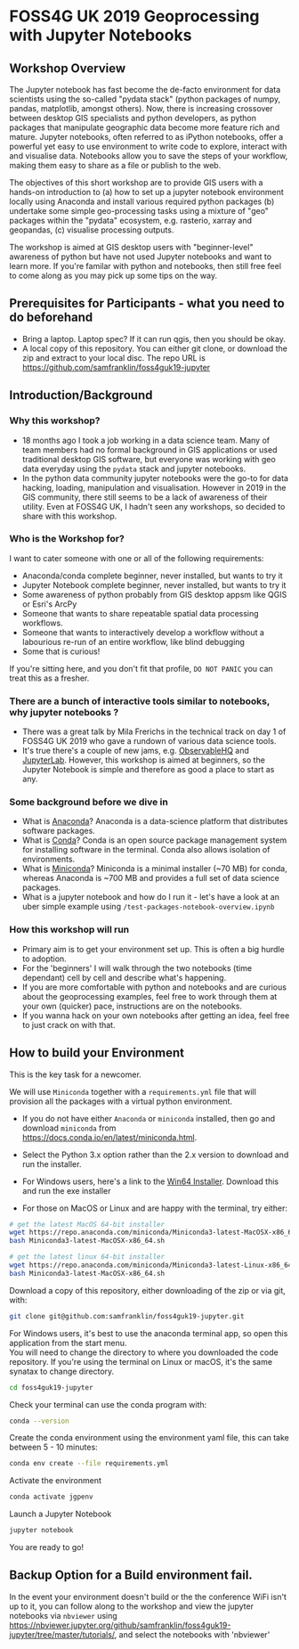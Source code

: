 # FOSS4G UK 2019 Geoprocessing with Jupyter Notebooks

## Workshop Overview

The Jupyter notebook has fast become the de-facto environment for data scientists using the so-called "pydata stack" (python packages of numpy, pandas, matplotlib, amongst others). Now, there is increasing crossover between desktop GIS specialists and python developers, as python packages that manipulate geographic data become more feature rich and mature. Jupyter notebooks, often referred to as iPython notebooks, offer a powerful yet easy to use environment to write code to explore, interact with and visualise data. Notebooks allow you to save the steps of your workflow, making them easy to share as a file or publish to the web.

The objectives of this short workshop are to provide GIS users with a hands-on introduction to (a) how to set up a jupyter notebook environment locally using Anaconda and install various required python packages (b) undertake some simple geo-processing tasks using a mixture of "geo" packages within the "pydata" ecosystem, e.g. rasterio, xarray and geopandas, (c) visualise processing outputs.

The workshop is aimed at GIS desktop users with "beginner-level" awareness of python but have not used Jupyter notebooks and want to learn more. If you're familar with python and notebooks, then still free feel to come along as you may pick up some tips on the way.

## Prerequisites for Participants - what you need to do beforehand

* Bring a laptop. Laptop spec? If it can run qgis, then you should be okay.
* A local copy of this repository. You can either git clone, or download the zip and extract to your local disc. The repo URL is https://github.com/samfranklin/foss4guk19-jupyter
 
## Introduction/Background

### Why this workshop? 

* 18 months ago I took a job working in a data science team. Many of team members had no formal background in GIS applications or used traditional desktop GIS software, but everyone was working with geo data everyday using the `pydata` stack and jupyter notebooks.
* In the python data community jupyter notebooks were the go-to for data hacking, loading, manipulation and visualisation. However in 2019 in the GIS community, there still seems to be a lack of awareness of their utility. Even at FOSS4G UK, I hadn't seen any workshops, so decided to share with this workshop.

### Who is the Workshop for?

I want to cater someone with one or all of the following requirements:

* Anaconda/conda complete beginner, never installed, but wants to try it
* Jupyter Notebook complete beginner, never installed, but wants to try it
* Some awareness of python probably from GIS desktop appsm like QGIS or Esri's ArcPy
* Someone that wants to share repeatable spatial data processing workflows.
* Someone that wants to interactively develop a workflow without a labourious re-run of an entire workflow, like blind debugging
* Some that is curious!

If you're sitting here, and you don't fit that profile, `DO NOT PANIC` you can treat this as a fresher.

### There are a bunch of interactive tools similar to notebooks, why jupyter notebooks ?

* There was a great talk by Mila Frerichs in the technical track on day 1 of FOSS4G UK 2019 who gave a rundown of various data science tools.
* It's true there's a couple of new jams, e.g. [ObservableHQ](https://observablehq.com/) and [JupyterLab](https://jupyter.org/try). However, this workshop is aimed at beginners, so the Jupyter Notebook is simple and therefore as good a place to start as any.

### Some background before we dive in

* What is [Anaconda](https://anaconda.org/about)? Anaconda is a data-science platform that distributes software packages.
* What is [Conda](https://conda.io/en/latest/)? Conda is an open source package management system for installing software in the terminal. Conda also allows isolation of environments.
* What is [Miniconda](https://docs.conda.io/en/latest/miniconda.html)? Miniconda is a minimal installer (~70 MB) for conda, whereas Anaconda is ~700 MB and provides a full set of data science packages.
* What is a jupyter notebook and how do I run it - let's have a look at an uber simple example using `/test-packages-notebook-overview.ipynb`

### How this workshop will run

* Primary aim is to get your environment set up. This is often a big hurdle to adoption.
* For the 'beginners' I will walk through the two notebooks (time dependant) cell by cell and describe what's happening.
* If you are more comfortable with python and notebooks and are curious about the geoprocessing examples, feel free to work through them at your own (quicker) pace, instructions are on the notebooks.
* If you wanna hack on your own notebooks after getting an idea, feel free to just crack on with that.

## How to build your Environment

This is the key task for a newcomer.

We will use `Miniconda` together with a `requirements.yml` file that will provision all the packages with a virtual python environment.

* If you do not have either `Anaconda` or `miniconda` installed, then go and download `miniconda` from https://docs.conda.io/en/latest/miniconda.html.
* Select the Python 3.x option rather than the 2.x version to download and run the installer.


* For Windows users, here's a link to the [Win64 Installer](https://repo.anaconda.com/miniconda/Miniconda3-latest-Windows-x86_64.exe). Download this and run the exe installer

* For those on MacOS or Linux and are happy with the terminal, try either:

```bash
# get the latest MacOS 64-bit installer
wget https://repo.anaconda.com/miniconda/Miniconda3-latest-MacOSX-x86_64.sh
bash Miniconda3-latest-MacOSX-x86_64.sh
```

```bash
# get the latest linux 64-bit installer
wget https://repo.anaconda.com/miniconda/Miniconda3-latest-Linux-x86_64.sh
bash Miniconda3-latest-MacOSX-x86_64.sh
```

Download a copy of this repository, either downloading of the zip or via git, with:

```bash
git clone git@github.com:samfranklin/foss4guk19-jupyter.git
```

For Windows users, it's best to use the anaconda terminal app, so open this application from the start menu.  
You will need to change the directory to where you downloaded the code repository. If you're using the terminal on Linux or macOS, it's the same synatax to change directory.

```bash
cd foss4guk19-jupyter
```

Check your terminal can use the conda program with:

```bash
conda --version
```

Create the conda environment using the environment yaml file, this can take between 5 - 10 minutes:

```bash
conda env create --file requirements.yml
```

Activate the environment

```bash
conda activate jgpenv
```

Launch a Jupyter Notebook

```bash
jupyter notebook
```

You are ready to go!


## Backup Option for a Build environment fail.

In the event your environment doesn't build or the the conference WiFi isn't up to it, you can follow along to the workshop and view the jupyter notebooks via `nbviewer` using https://nbviewer.jupyter.org/github/samfranklin/foss4guk19-jupyter/tree/master/tutorials/, and select the notebooks with 'nbviewer'
